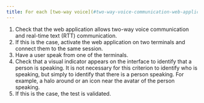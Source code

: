 ```yaml
---
title: For each [two-way voice](#two-way-voice-communication-web-application) and [real-time text](#real-time-text-communication) communication web application, is there a visual indicator of oral activity?
---
```


1. Check that the web application allows two-way voice communication and real-time text (RTT) communication.
2. If this is the case, activate the web application on two terminals and connect them to the same session.
3. Have a user speak from one of the terminals.
4. Check that a visual indicator appears on the interface to identify that a person is speaking. It is not necessary for this criterion to identify who is speaking, but simply to identify that there is a person speaking. For example, a halo around or an icon near the avatar of the person speaking.
5. If this is the case, the test is validated.